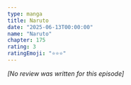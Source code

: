 ```yaml
---
type: manga
title: Naruto
date: "2025-06-13T00:00:00"
name: "Naruto"
chapter: 175
rating: 3
ratingEmoji: "⭐️⭐️⭐️"
---
```


_[No review was written for this episode]_